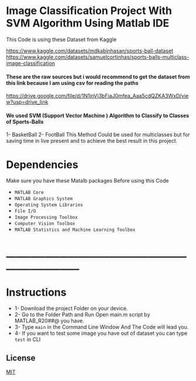 

# Image Classification Project With SVM Algorithm Using Matlab IDE
This Code is using these Dataset from Kaggle

https://www.kaggle.com/datasets/mdkabinhasan/sports-ball-dataset
https://www.kaggle.com/datasets/samuelcortinhas/sports-balls-multiclass-image-classification
#### These are the raw sources but i would recommend to get the dataset from this link because I am using csv for reading the paths 
https://drive.google.com/file/d/1N1jnVj3bFiaJ0mfea_Aaa5cdQZKA3WxD/view?usp=drive_link

#### We used SVM (Support Vector Machine ) Algorithm to Classify to Classes of Sports-Balls 
1- BasketBall
2- FootBall
This Method Could be used for multiclasses but for saving time in live present and to achieve the best result in this project.

# Dependencies
Make sure you have these Matalb packages Before using this Code 
* `MATLAB Core`
* `MATLAB Graphics System`
* `Operating System Libraries`
* `File I/O` 
* `Image Processing Toolbox`
* `Computer Vision Toolbox`
* `MATLAB Statistics and Machine Learning Toolbox`

# ____________________________________________________
# Instructions 

- 1- Download the project Folder on your device.
- 2- Go to the Folder Path and Run Open main.m script by MATLAB_R20##@  you have.
- 3- Type ``main`` in the Command Line Window And The Code will lead you. 
- 4- If you want to test some image you have out of dataset you can type `test` in CLI 


## License

[MIT](https://choosealicense.com/licenses/mit/)

